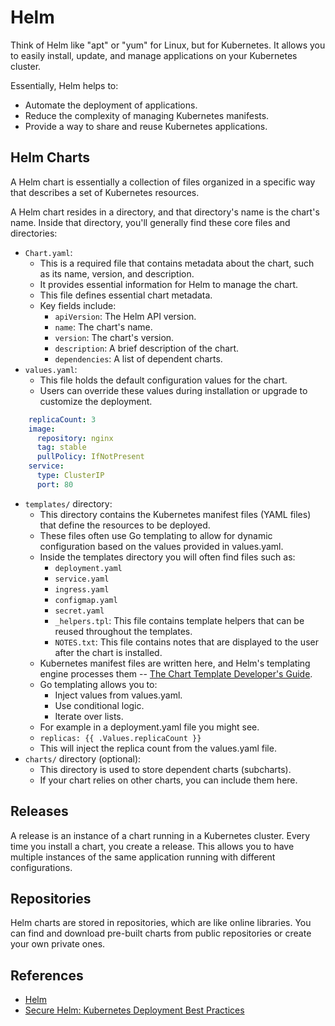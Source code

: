 # Helm

Think of Helm like "apt" or "yum" for Linux, but for Kubernetes. It allows you to easily install, update, and manage applications on your Kubernetes cluster.

Essentially, Helm helps to:

* Automate the deployment of applications.
* Reduce the complexity of managing Kubernetes manifests.
* Provide a way to share and reuse Kubernetes applications.

## Helm Charts

A Helm chart is essentially a collection of files organized in a specific way that describes a set of Kubernetes resources. 

A Helm chart resides in a directory, and that directory's name is the chart's name. Inside that directory, you'll generally find these core files and directories:

* `Chart.yaml`:
    * This is a required file that contains metadata about the chart, such as its name, version, and description.   
    * It provides essential information for Helm to manage the chart.
    * This file defines essential chart metadata.   
    * Key fields include:
        * `apiVersion`: The Helm API version.
        * `name`: The chart's name.
        * `version`: The chart's version.
        * `description`: A brief description of the chart.
        * `dependencies`: A list of dependent charts. 
* `values.yaml`:
    * This file holds the default configuration values for the chart.   
    * Users can override these values during installation or upgrade to customize the deployment.
```YAML
    replicaCount: 3
    image:
      repository: nginx
      tag: stable
      pullPolicy: IfNotPresent
    service:
      type: ClusterIP
      port: 80 
```
* `templates/` directory:
    * This directory contains the Kubernetes manifest files (YAML files) that define the resources to be deployed.   
    * These files often use Go templating to allow for dynamic configuration based on the values provided in values.yaml.
    * Inside the templates directory you will often find files such as:
        * `deployment.yaml`
        * `service.yaml`
        * `ingress.yaml`
        * `configmap.yaml`
        * `secret.yaml`
        * `_helpers.tpl`: This file contains template helpers that can be reused throughout the templates.
        * `NOTES.txt`: This file contains notes that are displayed to the user after the chart is installed.
    * Kubernetes manifest files are written here, and Helm's templating engine processes them -- [The Chart Template Developer's Guide](https://helm.sh/docs/chart_template_guide/).   
    * Go templating allows you to:
        * Inject values from values.yaml.
        * Use conditional logic.
        * Iterate over lists.
    * For example in a deployment.yaml file you might see.
    * `replicas: {{ .Values.replicaCount }}`
    * This will inject the replica count from the values.yaml file.
* `charts/` directory (optional):
    * This directory is used to store dependent charts (subcharts).   
    * If your chart relies on other charts, you can include them here.

## Releases

A release is an instance of a chart running in a Kubernetes cluster. Every time you install a chart, you create a release. This allows you to have multiple instances of the same application running with different configurations.

## Repositories

Helm charts are stored in repositories, which are like online libraries. You can find and download pre-built charts from public repositories or create your own private ones.

## References

* [Helm](https://www.redhat.com/en/topics/devops/what-is-helm)
* [Secure Helm: Kubernetes Deployment Best Practices](https://www.plural.sh/blog/helm-chart)
